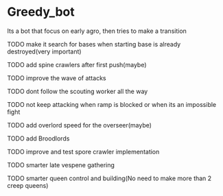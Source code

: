 # Greedy_bot

Its a bot that focus on early agro, then tries to make a transition

TODO make it search for bases when starting base is already destroyed(very important)

TODO add spine crawlers after first push(maybe)

TODO improve the wave of attacks

TODO dont follow the scouting worker all the way

TODO not keep attacking when ramp is blocked or when its an impossible fight

TODO add overlord speed for the overseer(maybe)

TODO add Broodlords

TODO improve and test spore crawler implementation

TODO smarter late vespene gathering

TODO smarter queen control and building(No need to make more than 2 creep queens)

